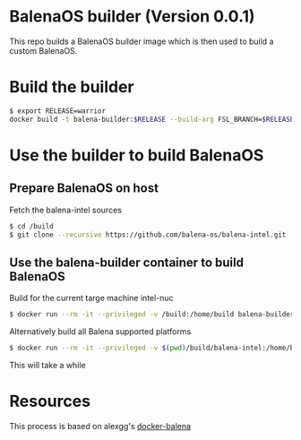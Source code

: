 # BalenaOS builder (Version 0.0.1)

This repo builds a BalenaOS builder image which is then used to build a custom
BalenaOS.


# Build the builder

```zsh
$ export RELEASE=warrior
docker build -t balena-builder:$RELEASE --build-arg FSL_BRANCH=$RELEASE --no-cache .
```

# Use the builder to build BalenaOS

## Prepare BalenaOS on host

Fetch the balena-intel sources 

```zsh
$ cd /build
$ git clone --recursive https://github.com/balena-os/balena-intel.git
```

## Use the balena-builder container to build BalenaOS

Build for the current targe machine intel-nuc

```zsh
$ docker run --rm -it --privileged -v /build:/home/build balena-builder ./balena-yocto-scripts/build/barys --rm-work -d --machine intel-nuc
```

Alternatively build all Balena supported platforms

```zsh
$ docker run --rm -it --privileged -v $(pwd)/build/balena-intel:/home/build balena-builder
```

This will take a while

# Resources

This process is based on alexgg's [docker-balena](https://github.com/alexgg/docker-balena)

